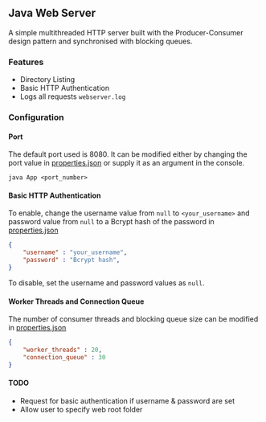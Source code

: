 ## Java Web Server

A simple multithreaded HTTP server built with the Producer-Consumer design pattern and synchronised with blocking queues.

### Features
- Directory Listing
- Basic HTTP Authentication
- Logs all requests ```webserver.log```

### Configuration

#### Port
The default port used is 8080. It can be modified either by changing the port value in [properties.json](src/main/resources/properties.json) or supply it as an argument in the console.
```console
java App <port_number>
```
#### Basic HTTP Authentication
To enable, change the username value from ```null``` to ```<your_username>``` and password value from ```null``` to a Bcrypt hash of the password in [properties.json](src/main/resources/properties.json)
```json
{
	"username" : "your_username",
	"password" : "Bcrypt hash",
}
```
To disable, set the username and password values as ```null```.

#### Worker Threads and Connection Queue
The number of consumer threads and blocking queue size can be modified in [properties.json](src/main/resources/properties.json)
```json
{
	"worker_threads" : 20,
	"connection_queue" : 30
}
```
#### TODO
- Request for basic authentication if username & password are set
- Allow user to specify web root folder
